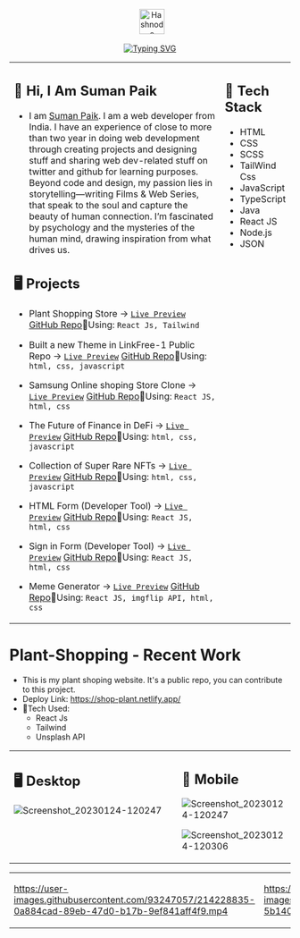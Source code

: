 <!-- ![IMG_1673800268599](https://user-images.githubusercontent.com/93247057/212553512-f430e74f-70dd-421b-bd3f-b2330e946173.png) -->

<div align=center>
 
<!-- <a href="https://twitter.com/sumanpaikdev"><img src="https://cdn-icons-png.flaticon.com/128/1384/1384065.png" title="Twitter" alt="Twitter Account" width="45"/></a> 
&ensp;<a href="https://www.linkedin.com/in/suman-paik-21a2b5213/"><img src="https://cdn-icons-png.flaticon.com/128/3992/3992606.png" title="Linkedin" alt="Linkedin Account" width="43"/></a> 
&ensp;<a href="https://sumanpaik.hashnode.dev/"><img src="https://daily-dev-tips.com/ezoimgfmt/cdn.hashnode.com/res/hashnode/image/upload/v1647152709324/BgqHEiR8w.png?ezimgfmt=rs:674x674/rscb2/ng:webp/ngcb2" title="Hashnode" alt="Hashnode blog" width="45"/></a> -->

&ensp;<a href="mailto:reachout.suman@gmail.com"><img src="https://cdn-icons-png.flaticon.com/128/5968/5968534.png" title="Hashnode" alt="Hashnode blog" width="45"/></a>
<!-- &ensp;<a href="https://youtube.com/@YourMillionCoder"><img src="https://cdn-icons-png.flaticon.com/128/5968/5968852.png" title="YouTube" alt="YouTube Account" width="48"/></a> -->
</div>

<p align="center">
<a href="https://git.io/typing-svg"><img src="https://readme-typing-svg.herokuapp.com?size=18&duration=2000&pause=1000&color=5669FF&center=true&vCenter=true&width=435&lines=Hi🙋🏻‍♂️,+I+am+Suman+Paik.;A+frontend+web+developer+from+India." alt="Typing SVG" /></a>
 </p>
 
<table align="center"><tr><td valign="top" width="75%">

## 👋 Hi, I Am Suman Paik

- I am [Suman Paik](https://sumanpaik.vercel.app/). I am a web developer
from India. I have an experience of close to more than two year in doing web development through creating projects and designing stuff and sharing web dev-related stuff on twitter and github for learning purposes. Beyond code and design, my passion lies in storytelling—writing Films & Web Series, that speak to the soul and capture the beauty of human connection. I’m fascinated by psychology and the mysteries of the human mind, drawing inspiration from what drives us.

  
## 🖥️ Projects
  
- Plant Shopping Store &rarr; <a href="https://shop-plant.netlify.app/" target="_blank">`Live Preview`<a /> [GitHub Repo](https://github.com/sumanpaikdev/Plant-Store-Online)🔸Using: `React Js, Tailwind`
- Built a new Theme in LinkFree-1 Public Repo &rarr; <a href="https://user-all-links.netlify.app/" target="_blank">`Live Preview`<a /> [GitHub Repo](https://github.com/sumanpaikdev/LinkFree-1/tree/master/Templates/Standard%20Classic%20Theme)🔸Using: `html, css, javascript`
- Samsung Online shoping Store Clone &rarr; <a href="https://samsung-online-store-clone-react.netlify.app/" target="_blank">`Live Preview`<a /> [GitHub Repo](https://github.com/sumanpaikdev/Samsung-Online-Store-Clone)🔸Using: `React JS, html, css`  
- The Future of Finance in DeFi &rarr; <a href="https://defi-project-website.netlify.app/" target="_blank">`Live Preview`<a /> [GitHub Repo](https://github.com/sumanpaikdev/css-all-web-Components/tree/master/NFTWebsite)🔸Using: `html, css, javascript`
- Collection of Super Rare NFTs &rarr; <a href="https://nfts-marketplace-collection.netlify.app/" target="_blank">`Live Preview`<a /> [GitHub Repo](https://github.com/sumanpaikdev/css-all-web-Components/tree/master/deFi%20Website)🔸Using: `html, css, javascript`
- HTML Form (Developer Tool) &rarr; <a href="https://form-using-react-js.netlify.app/" target="_blank">`Live Preview`<a /> [GitHub Repo](https://github.com/sumanpaikdev/React-Library-Code/tree/master/REACT_RECAP/submit-form-in-react)🔸Using: `React JS, html, css`
- Sign in Form (Developer Tool) &rarr; <a href="https://sign-in-form-react.netlify.app/" target="_blank">`Live Preview`<a /> [GitHub Repo](https://github.com/sumanpaikdev/React-Library-Code/tree/master/REACT_RECAP/sign-up-form)🔸Using: `React JS, html, css`
- Meme Generator &rarr; <a href="https://meme-generator-reactjs-responsive.netlify.app/" target="_blank">`Live Preview`<a /> [GitHub Repo](https://github.com/sumanpaikdev/React-Library-Code/tree/master/REACT_RECAP/responsive-meme-generator)🔸Using: `React JS, imgflip API, html, css`
  
  <!-- ## <a href="https://youtube.com/@YourMillionCoder"><img src="https://cdn-icons-png.flaticon.com/128/5968/5968852.png" title="YouTube" alt="YouTube Account" width="40"/> Your Million Coder</a> -->
 
   <!-- - Visit my channel Click [here](https://youtube.com/@YourMillionCoder) -->
  
  
</td><td valign="top" width="25%">

## 🦖 Tech Stack

- HTML
- CSS
- SCSS
- TailWind Css 
- JavaScript
- TypeScript 
- Java  
- React JS
- Node.js
- JSON
  
<!-- ## 📌 Contact

- [![Linkedin Badge](https://img.shields.io/badge/-sumanpaik-blue?style=flat-square&logo=Linkedin&logoColor=white&link=https://www.linkedin.com/in/suman-paik-21a2b5213/)](https://www.linkedin.com/in/suman-paik-21a2b5213/)
- [![Twitter](https://img.shields.io/badge/-sumanpaikdev-blue?style=flat-square&logo=Twitter&logoColor=white&link=https://twitter.com/sumanpaikdev)](https://twitter.com/sumanpaikdev)
- [![YouTube](https://img.shields.io/badge/-sumanpaikdev-red?style=flat-square&logo=Youtube&logoColor=white&link=https://www.youtube.com/channel/UCR_xSSXs7j5luzlMWfgdvUw)](https://www.youtube.com/channel/UCR_xSSXs7j5luzlMWfgdvUw)
- [![Gmail Badge](https://img.shields.io/badge/-sumanpaik.dev@gmail.com-c14438?style=flat-square&logo=Gmail&logoColor=white&link=mailto:sumanpaik.dev@gmail.com)](mailto:sumanpaik.dev@gmail.com)
 -->
</tr></tr></table> 


<!-- <p align="center">
  <img width="48%" src="https://github-readme-streak-stats.herokuapp.com/?user=sumanpaikdev&theme=tokyonight" />
  <img width="40%" src="https://github-readme-stats.vercel.app/api/top-langs/?username=sumanpaikdev&layout=compact&theme=tokyonight" />
</p> -->
  
<!-- ## Recent Project - React - Tailwind - Unsplash API 
  Deploy Link: https://shop-plant.netlify.app/
  Github: https://github.com/sumanpaikdev/Plant-Store-Online
<table align="center"><tr><td valign="top" width="50%">
 -->
<!-- 
https://user-images.githubusercontent.com/93247057/214243641-3c696d21-c5b2-4730-9dae-49e7774d8c94.mp4


</td><td valign="top" width="50%">

https://user-images.githubusercontent.com/93247057/214243664-13610749-102d-45dc-ae79-beafc7bd84d4.mp4 -->

# Plant-Shopping - Recent Work
- This is my plant shoping website. It's a public repo, you can contribute to this project.
- Deploy Link: https://shop-plant.netlify.app/
- 🦖Tech Used: 
  - React Js
  - Tailwind
  - Unsplash API

<table align="center"><tr><td valign="top" width="60%">

## 🖥️ Desktop

![Screenshot_20230124-120247](https://user-images.githubusercontent.com/93247057/214226878-b4be75f2-3449-4aa1-af91-95f997972647.png)

<!-- ![Screenshot_20230124-120306](https://user-images.githubusercontent.com/93247057/214226885-41ef0078-74a8-40e0-b348-655560c0d44a.png) -->
  
  
</td><td valign="top" width="30%">

## 📱 Mobile

![Screenshot_20230124-120247](https://user-images.githubusercontent.com/93247057/214226878-b4be75f2-3449-4aa1-af91-95f997972647.png)

![Screenshot_20230124-120306](https://user-images.githubusercontent.com/93247057/214226885-41ef0078-74a8-40e0-b348-655560c0d44a.png)


</td></tr></table> 

<table align="center"><tr><td valign="top" width="50%">

https://user-images.githubusercontent.com/93247057/214228835-0a884cad-89eb-47d0-b17b-9ef841aff4f9.mp4

</td><td valign="top" width="50%">

https://user-images.githubusercontent.com/93247057/214228853-5b140756-c1aa-489d-b28c-4a4414df215f.mp4

</td></tr></table> 

</td></tr></table>

